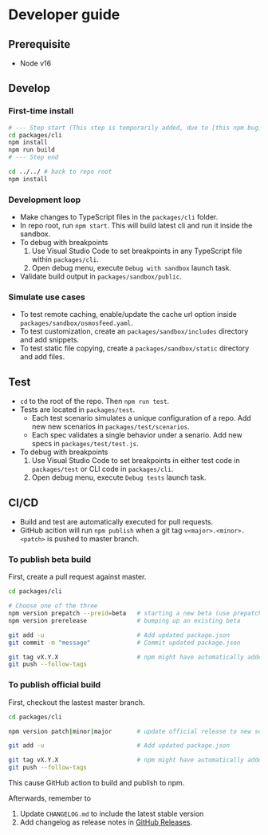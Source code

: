 # Developer guide

## Prerequisite

- Node v16

## Develop

### First-time install

```bash
# --- Step start (This step is temporarily added, due to [this npm bug](https://github.com/npm/cli/issues/2632)).
cd packages/cli
npm install
npm run build
# --- Step end

cd ../../ # back to repo root
npm install
```

### Development loop

- Make changes to TypeScript files in the `packages/cli` folder.
- In repo root, run `npm start`. This will build latest cli and run it inside the sandbox.
- To debug with breakpoints
  1. Use Visual Studio Code to set breakpoints in any TypeScript file within `packages/cli`.
  2. Open debug menu, execute `Debug with sandbox` launch task.
- Validate build output in `packages/sandbox/public`.

### Simulate use cases

- To test remote caching, enable/update the cache url option inside `packages/sandbox/osmosfeed.yaml`.
- To test customization, create an `packages/sandbox/includes` directory and add snippets.
- To test static file copying, create a `packages/sandbox/static` directory and add files.

## Test

- `cd` to the root of the repo. Then `npm run test`.
- Tests are located in `packages/test`.
  - Each test scenario simulates a unique configuration of a repo. Add new new scenarios in `packages/test/scenarios`.
  - Each spec validates a single behavior under a senario. Add new specs in `packages/test/test.js`.
- To debug with breakpoints
  1. Use Visual Studio Code to set breakpoints in either test code in `packages/test` or CLI code in `packages/cli`.
  2. Open debug menu, execute `Debug tests` launch task.

## CI/CD

- Build and test are automatically executed for pull requests.
- GitHub acition will run `npm publish` when a git tag `v<major>.<minor>.<patch>` is pushed to master branch.

### To publish beta build

First, create a pull request against master.

```bash
cd packages/cli

# Choose one of the three
npm version prepatch --preid=beta   # starting a new beta (use prepatch|preminor|preemajor as needed)
npm version prerelease              # bumping up an existing beta

git add -u                          # Add updated package.json
git commit -m "message"             # Commit updated package.json

git tag vX.Y.X                      # npm might have automatically added a tag. If not, perform the step manually
git push --follow-tags
```

### To publish official build

First, checkout the lastest master branch.

```bash
cd packages/cli

npm version patch|minor|major       # update official release to new semver

git add -u                          # Add updated package.json

git tag vX.Y.X                      # npm might have automatically added a tag. If not, perform the step manually
git push --follow-tags
```

This cause GitHub action to build and publish to npm.

Afterwards, remember to

1. Update `CHANGELOG.md` to include the latest stable version
2. Add changelog as release notes in [GitHub Releases](https://github.com/osmoscraft/osmosfeed/tags).
